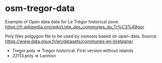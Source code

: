 # osm-tregor-data
Example of Open data data for Le Trégor historical zone: https://fr.wikipedia.org/wiki/Liste_des_communes_du_Tr%C3%A9gor

Poly files polgygon file to be used by osmosis based on open-data. Source: https://www.data.gouv.fr/en/datasets/communes-en-bretagne/
- Tregor.poly => Tregor historical. First version without islands
- 22113.poly => Lannion
